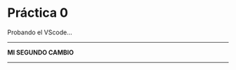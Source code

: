  # Práctica 0

Probando el VScode...


**********************
**MI SEGUNDO CAMBIO**
**********************